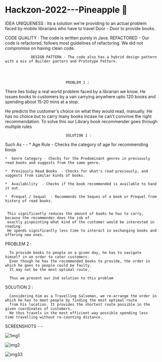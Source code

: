# Hackzon-2022---Pineapple	🍍

IDEA UNIQUENESS : Its a solution we're providing to an actual problem faced by mobile librarians who have to travel Door - Door to provide books.

CODE QUALITY  : The code is written purely in Java.
                REFACTORED - Our code is refactored, follows most guidelines of refactoring. We did not compromise on having clean code.
                
                DESIGN PATTERN - The code also has a hybrid design pattern with a mix of Builder pattern and Prototype Pattern.




                                PROBLEM 1 : 
There lies today a real world problem faced by a librarian we know.
He issues books to customers by a van carrying anywhere upto 120 books and spending about 15-20 mins at a stop.

He predicts the customer's choice on what they would read, manually.
He has no choice but to carry many books incase he can't convinve the right recommendation.
To solve this our Library book recommender goes through multiple rules

                                SOLUTION 1 :

  Such As - -
    *  Age Rule - Checks the category of age for recommending boojs
       
    *  Genre Category - Checks for the Predominant genres in previously read books and suggests from the same genre.
       
    *  Previously Read Books  - Checks for what's read previously, and suggests from similar kinds of books.
     
    *  Availability  - Checks if the book recommended is available to hand it out.
       
    *  Prequel / Sequal  - Recommends the Seques of a book or Prequel from history of read books.
       
       
     This significantly reduces the amount of books he has to carry, because the recommender does the job of 
     exactly pinpointing what kind of the customer would be interested in reading.
     He spends significantly less time to interact in exchanging books and offering new ones.
     
    
   PROBLEM 2 :
                          
      To provide books to people on a given day, he has to navigate himself in an order to cater customers.
      Even though he has the recommended books to provide, the order in which he goes to people could be faulty.
      It may not be the most optimal route.

      Thus we present our 2nd solution to this problem
    
    
   SOLUTION 2 :


      Considering him as a Travelling Salseman, we re-arrange the order in which he has to meet people by finding the most optimal route
      from his location. It provides the shortest route possible in the given coordinates of customers.
      He thus travels in the most efficient way possible spending less time travelling without re-counting distance.


                              
  
  
  
  
   SCREENSHOTS - - 
   
   
  ![1mg1](https://user-images.githubusercontent.com/77685206/202239186-a8d07515-ddf6-495a-91c2-8b963e1ce4ae.jpeg)
    
    
    
    
  ![img2](https://user-images.githubusercontent.com/77685206/202239268-865149f2-9635-4e4b-add3-aa19a43b81a2.jpeg)
  
  
  
  
  
  
  ![img33](https://user-images.githubusercontent.com/77685206/202245078-45972e86-0e80-446a-a1ff-3a61c29398d9.jpeg)



  


  
